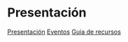 # Presentación

[Presentación](./presentacion.md)
[Eventos](./eventos.md)
[Guia de recursos](./recursos.md)
